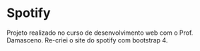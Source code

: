 # Spotify
 Projeto realizado no curso de desenvolvimento web com o Prof. Damasceno. Re-criei o site do spotify com bootstrap 4.
